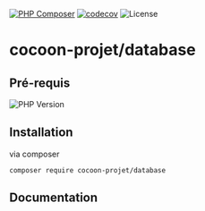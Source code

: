 [![PHP Composer](https://github.com/cocoon-projet/database/actions/workflows/ci.yml/badge.svg)](https://github.com/cocoon-projet/database/actions/workflows/ci.yml)  [![codecov](https://codecov.io/gh/cocoon-projet/database/graph/badge.svg?token=KNV48Z8CAF)](https://codecov.io/gh/cocoon-projet/database) ![License](https://img.shields.io/badge/Licence-MIT-green)

# cocoon-projet/database

## Pré-requis

![PHP Version](https://img.shields.io/badge/php:version-8.0-blue)

## Installation

via composer
```
composer require cocoon-projet/database
```
## Documentation

